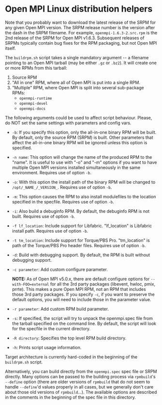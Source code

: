 # Open MPI Linux distribution helpers

Note that you probably want to download the latest release of the SRPM
for any given Open MPI version.  The SRPM release number is the
version after the dash in the SRPM filename.  For example,
`openmpi-1.6.3-2.src.rpm` is the 2nd release of the SRPM for Open MPI
v1.6.3.  Subsequent releases of SRPMs typically contain bug fixes for
the RPM packaging, but not Open MPI itself.

The `buildrpm.sh` script takes a single mandatory argument -- a
filename pointing to an Open MPI tarball (may be either `.gz` or
`.bz2`).  It will create one or more RPMs from this tarball:

1. Source RPM
1. "All in one" RPM, where all of Open MPI is put into a single RPM.
1. "Multiple" RPM, where Open MPI is split into several sub-package
   RPMs:
   * `openmpi-runtime`
   * `openmpi-devel`
   * `openmpi-docs`

The following arguments could be used to affect script behaviour.
Please, do NOT set the same settings with parameters and config vars.

* `-b`:
   If you specify this option, only the all-in-one binary RPM will
   be built. By default, only the source RPM (SRPM) is built. Other
   parameters that affect the all-in-one binary RPM will be ignored
   unless this option is specified.

* `-n name`:
   This option will change the name of the produced RPM to the "name".
   It is useful to use with "-o" and "-m" options if you want to have
   multiple Open MPI versions installed simultaneously in the same
   environment. Requires use of option `-b`.

* `-o`:
   With this option the install path of the binary RPM will be changed
   to `/opt/_NAME_/_VERSION_`. Requires use of option `-b`.

* `-m`:
   This option causes the RPM to also install modulefiles
   to the location specified in the specfile. Requires use of option `-b`.

* `-i`:
   Also build a debuginfo RPM. By default, the debuginfo RPM is not built.
   Requires use of option `-b`.

* `-f lf_location`:
   Include support for Libfabric. "lf_location" is Libfabric install
   path. Requires use of option `-b`.

* `-t tm_location`:
   Include support for Torque/PBS Pro. "tm_location" is path of the
   Torque/PBS Pro header files. Requires use of option `-b`.

* `-d`:
   Build with debugging support. By default,
   the RPM is built without debugging support.

* `-c parameter`:
   Add custom configure parameter.

   **NOTE:** As of Open MPI v5.0.x, there are default configure
   options for `--with-FOO=external` for all the 3rd party packages
   (libevent, hwloc, pmix, prrte).  This makes a pure Open MPI RPM,
   not an RPM that includes those 3rd party packages.  If you specify
   `-c`, if you want to preserve the default options, you will need to
   include those in the parameter value.

* `-r parameter`:
   Add custom RPM build parameter.

* `-s`:
   If specified, the script will try to unpack the openmpi.spec
   file from the tarball specified on the command line. By default,
   the script will look for the specfile in the current directory.

* `-R directory`:
   Specifies the top level RPM build directory.

* `-h`:
   Prints script usage information.


Target architecture is currently hard-coded in the beginning
of the `buildrpm.sh` script.

Alternatively, you can build directly from the `openmpi.spec` spec
file or SRPM directly.  Many options can be passed to the building
process via `rpmbuild`'s `--define` option (there are older versions
of `rpmbuild` that do not seem to handle `--define`'d values properly
in all cases, but we generally don't care about those old versions of
`rpmbuild`...).  The available options are described in the comments
in the beginning of the spec file in this directory.
